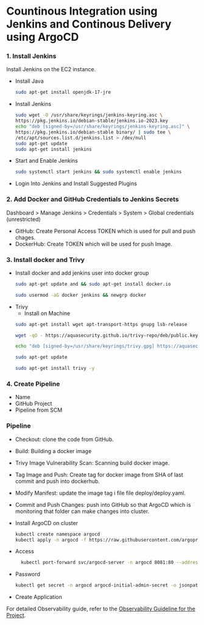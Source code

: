# Countinous Integration using Jenkins and Continous Delivery using ArgoCD
### 1. Install Jenkins
Install Jenkins on the EC2 instance.
- Install Java 
    ```bash
    sudo apt-get install openjdk-17-jre
    ```
- Install Jenkins
    ```bash
    sudo wget -O /usr/share/keyrings/jenkins-keyring.asc \
    https://pkg.jenkins.io/debian-stable/jenkins.io-2023.key
    echo "deb [signed-by=/usr/share/keyrings/jenkins-keyring.asc]" \
    https://pkg.jenkins.io/debian-stable binary/ | sudo tee \
    /etc/apt/sources.list.d/jenkins.list > /dev/null
    sudo apt-get update
    sudo apt-get install jenkins
    ```

- Start and Enable Jenkins
    ```bash
    sudo systemctl start jenkins && sudo systemctl enable jenkins
    ```

- Login Into Jenkins and Install Suggested Plugins

### 2. Add Docker and GitHub Credentials to Jenkins Secrets
Dashboard > Manage Jenkins > Credentials > System > Global credentials (unrestricted)

- GitHub: Create Personal Access TOKEN which is used for pull and push chages.
- DockerHub: Create TOKEN which will be used for push Image.

### 3. Install docker and Trivy
- Install docker and add jenkins user into docker group
    ```bash
    sudo apt-get update and && sudo apt-get install docker.io

    sudo usermod -aG docker jenkins && newgrp docker
    ```
- Trivy
    - Install on Machine
    ```bash
    sudo apt-get install wget apt-transport-https gnupg lsb-release

    wget -qO - https://aquasecurity.github.io/trivy-repo/deb/public.key | gpg --dearmor | sudo tee /usr/share/keyrings/trivy.gpg > /dev/null

    echo "deb [signed-by=/usr/share/keyrings/trivy.gpg] https://aquasecurity.github.io/trivy-repo/deb $(lsb_release -sc) main" | sudo tee -a /etc/apt/sources.list.d/trivy.list

    sudo apt-get update

    sudo apt-get install trivy -y
    ``` 
### 4. Create Pipeline
- Name
- GitHub Project
- Pipeline from SCM

### Pipeline 
- Checkout: clone the code from GitHub.
- Build: Building a docker image
- Trivy Image Vulnerability Scan: Scanning build docker image.
- Tag Image and Push: Create tag for docker image from SHA of last commit and push into dockerhub.
- Modify Manifest: update the image tag i file file deploy/deploy.yaml.
- Commit and Push Changes: push into GitHub so that ArgoCD which is monitoring that folder can make changes into cluster.


- Install ArgoCD on cluster
  ```bash
  kubectl create namespace argocd
  kubectl apply -n argocd -f https://raw.githubusercontent.com/argoproj/argo-cd/stable/manifests/install.yaml
  ```

- Access 
  ```bash
	kubectl port-forward svc/argocd-server -n argocd 8081:80 --address=0.0.0.0
  ```

- Password
  ```bash
  kubectl get secret -n argocd argocd-initial-admin-secret -o jsonpath="{.data.password}" | base64 -d ; echo
  ```

- Create Application







For detailed Observability guide, refer to the [Observability Guideline for the Project](observability.md).
